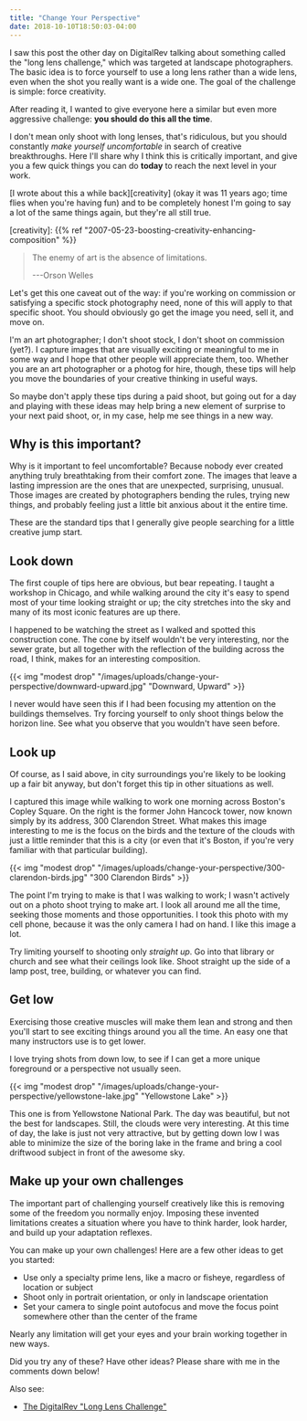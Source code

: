 ```yaml
---
title: "Change Your Perspective"
date: 2018-10-10T18:50:03-04:00
---
```


I saw this post the other day on DigitalRev talking about something called the
"long lens challenge," which was targeted at landscape photographers. The basic
idea is to force yourself to use a long lens rather than a wide lens, even when
the shot you really want is a wide one. The goal of the challenge is simple:
force creativity.

After reading it, I wanted to give everyone here a similar but even more
aggressive challenge: **you should do this all the time**.

I don't mean only shoot with long lenses, that's ridiculous, but you should
constantly *make yourself uncomfortable* in search of creative
breakthroughs. Here I'll share why I think this is critically important, and
give you a few quick things you can do **today** to reach the next level in your
work.<!--more-->

[I wrote about this a while back][creativity] (okay it was 11 years ago; time
flies when you're having fun) and to be completely honest I'm going to say a lot
of the same things again, but they're all still true.

[creativity]: {{% ref "2007-05-23-boosting-creativity-enhancing-composition" %}}

> The enemy of art is the absence of limitations.
>
> ---Orson Welles

Let's get this one caveat out of the way: if you're working on commission or
satisfying a specific stock photography need, none of this will apply to that
specific shoot. You should obviously go get the image you need, sell it, and
move on.

I'm an art photographer; I don't shoot stock, I don't shoot on commission
(yet?). I capture images that are visually exciting or meaningful to me in some
way and I hope that other people will appreciate them, too. Whether you are an
art photographer or a photog for hire, though, these tips will help you move the
boundaries of your creative thinking in useful ways.

So maybe don't apply these tips during a paid shoot, but going out for a day and
playing with these ideas may help bring a new element of surprise to your next
paid shoot, or, in my case, help me see things in a new way.

## Why is this important?

Why is it important to feel uncomfortable? Because nobody ever created anything
truly breathtaking from their comfort zone. The images that leave a lasting
impression are the ones that are unexpected, surprising, unusual. Those images
are created by photographers bending the rules, trying new things, and probably
feeling just a little bit anxious about it the entire time.

These are the standard tips that I generally give people searching for a little
creative jump start.

## Look down

The first couple of tips here are obvious, but bear repeating. I taught a
workshop in Chicago, and while walking around the city it's easy to spend most
of your time looking straight or up; the city stretches into the sky and many of
its most iconic features are up there.

I happened to be watching the street as I walked and spotted this construction
cone. The cone by itself wouldn't be very interesting, nor the sewer grate, but
all together with the reflection of the building across the road, I think, makes
for an interesting composition.

{{< img "modest drop" "/images/uploads/change-your-perspective/downward-upward.jpg" "Downward, Upward" >}}

I never would have seen this if I had been focusing my attention on the
buildings themselves. Try forcing yourself to only shoot things below the
horizon line. See what you observe that you wouldn't have seen before.

## Look up

Of course, as I said above, in city surroundings you're likely to be looking up
a fair bit anyway, but don't forget this tip in other situations as well.

I captured this image while walking to work one morning across Boston's Copley
Square. On the right is the former John Hancock tower, now known simply by its
address, 300 Clarendon Street. What makes this image interesting to me is the
focus on the birds and the texture of the clouds with just a little reminder
that this is a city (or even that it's Boston, if you're very familiar with that
particular building).

{{< img "modest drop" "/images/uploads/change-your-perspective/300-clarendon-birds.jpg" "300 Clarendon Birds" >}}

The point I'm trying to make is that I was walking to work; I wasn't actively
out on a photo shoot trying to make art. I look all around me all the time,
seeking those moments and those opportunities. I took this photo with my cell
phone, because it was the only camera I had on hand. I like this image a lot.

Try limiting yourself to shooting only *straight up*. Go into that library or
church and see what their ceilings look like. Shoot straight up the side of a
lamp post, tree, building, or whatever you can find.

## Get low

Exercising those creative muscles will make them lean and strong and then you'll
start to see exciting things around you all the time. An easy one that many
instructors use is to get lower.

I love trying shots from down low, to see if I can get a more unique foreground
or a perspective not usually seen.

{{< img "modest drop" "/images/uploads/change-your-perspective/yellowstone-lake.jpg" "Yellowstone Lake" >}} 

This one is from Yellowstone National Park. The day was beautiful, but not the
best for landscapes. Still, the clouds were very interesting. At this time of
day, the lake is just not very attractive, but by getting down low I was able to
minimize the size of the boring lake in the frame and bring a cool driftwood
subject in front of the awesome sky.

## Make up your own challenges

The important part of challenging yourself creatively like this is removing some
of the freedom you normally enjoy. Imposing these invented limitations creates a
situation where you have to think harder, look harder, and build up your
adaptation reflexes.

You can make up your own challenges! Here are a few other ideas to get you
started:

* Use only a specialty prime lens, like a macro or fisheye, regardless of
  location or subject
* Shoot only in portrait orientation, or only in landscape orientation
* Set your camera to single point autofocus and move the focus point somewhere
  other than the center of the frame

Nearly any limitation will get your eyes and your brain working together in new
ways.

Did you try any of these? Have other ideas? Please share with me in the comments
down below!

Also see:

* [The DigitalRev "Long Lens Challenge"](https://www.digitalrev.com/article/why-every-landscape-photographer-should-take-the-long-lens-challenge)
